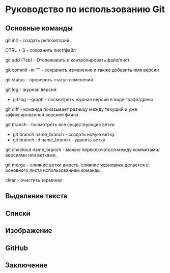 # Руководство по использованию Git 
## Основные команды

git init - создать репозиторий

CTRL + S - сохранить лист/файл 

git add (Tab) - Отслеживать и контролировать файл/лист 

git commit -m "" - сохранить изменение и также добавить имя версии 

git status - проверить статус изменений

git log - журнал версий 
* git log --graph - посмотреть журнал версий в виде графа/древо

git diff - команда показывает  разницу между текущий и уже зафиксированной версией файла 

git branch - посмотреть все существующие ветки 
* git branch name_branch - создать новую ветку
* git branch -d name_branch - удалить ветку 

git checkout name_branch - можно переключаться между коммитами/версиями или ветками.

git merge - слияние ветки вместе. слияние черновика делается с основного листа использованием команды.

clear - очистить терминал 

## Выделение текста 

## Списки

## Изображение 

## GitHub

## Заключение